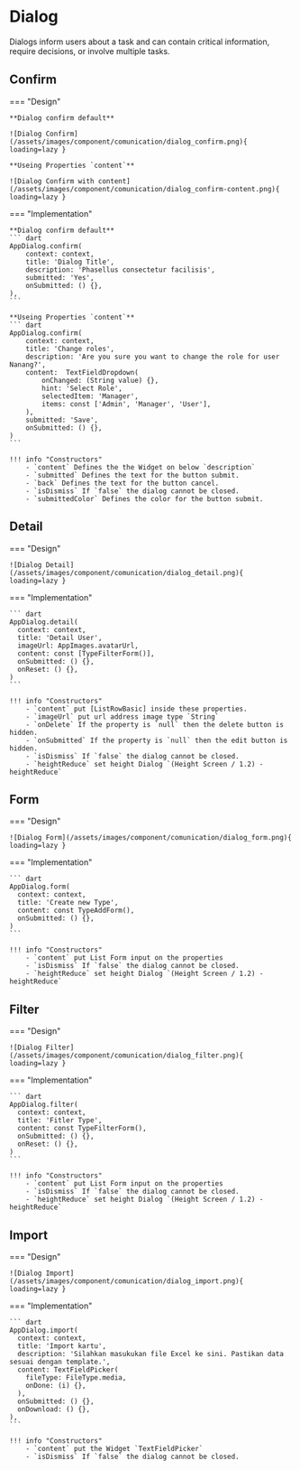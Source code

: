 # Dialog

Dialogs inform users about a task and can contain critical information, require decisions, or involve multiple tasks.

## Confirm

=== "Design"

    **Dialog confirm default**

    ![Dialog Confirm](/assets/images/component/comunication/dialog_confirm.png){ loading=lazy }

    **Useing Properties `content`**
    
    ![Dialog Confirm with content](/assets/images/component/comunication/dialog_confirm-content.png){ loading=lazy }

=== "Implementation"

    **Dialog confirm default**
    ``` dart
    AppDialog.confirm(
        context: context,
        title: 'Dialog Title',
        description: 'Phasellus consectetur facilisis',
        submitted: 'Yes',
        onSubmitted: () {},
    ),
    ```

    **Useing Properties `content`**
    ``` dart
    AppDialog.confirm(
        context: context,
        title: 'Change roles',
        description: 'Are you sure you want to change the role for user Nanang?',
        content:  TextFieldDropdown(
            onChanged: (String value) {},
            hint: 'Select Role',
            selectedItem: 'Manager',
            items: const ['Admin', 'Manager', 'User'],
        ),
        submitted: 'Save',
        onSubmitted: () {},
    )
    ```

    !!! info "Constructors"
        - `content` Defines the the Widget on below `description`
        - `submitted` Defines the text for the button submit.
        - `back` Defines the text for the button cancel.
        - `isDismiss` If `false` the dialog cannot be closed.
        - `submittedColor` Defines the color for the button submit.

## Detail

=== "Design"

    ![Dialog Detail](/assets/images/component/comunication/dialog_detail.png){ loading=lazy }

=== "Implementation"

    ``` dart
    AppDialog.detail(
      context: context,
      title: 'Detail User',
      imageUrl: AppImages.avatarUrl,
      content: const [TypeFilterForm()],
      onSubmitted: () {},
      onReset: () {},
    )
    ```

    !!! info "Constructors"
        - `content` put [ListRowBasic] inside these properties.
        - `imageUrl` put url address image type `String`
        - `onDelete` If the property is `null` then the delete button is hidden.
        - `onSubmitted` If the property is `null` then the edit button is hidden.
        - `isDismiss` If `false` the dialog cannot be closed.
        - `heightReduce` set height Dialog `(Height Screen / 1.2) - heightReduce`

## Form

=== "Design"

    ![Dialog Form](/assets/images/component/comunication/dialog_form.png){ loading=lazy }

=== "Implementation"

    ``` dart
    AppDialog.form(
      context: context,
      title: 'Create new Type',
      content: const TypeAddForm(),
      onSubmitted: () {},
    )
    ```

    !!! info "Constructors"
        - `content` put List Form input on the properties
        - `isDismiss` If `false` the dialog cannot be closed.
        - `heightReduce` set height Dialog `(Height Screen / 1.2) - heightReduce`

## Filter

=== "Design"

    ![Dialog Filter](/assets/images/component/comunication/dialog_filter.png){ loading=lazy }

=== "Implementation"

    ``` dart
    AppDialog.filter(
      context: context,
      title: 'Fitler Type',
      content: const TypeFilterForm(),
      onSubmitted: () {},
      onReset: () {},
    )
    ```

    !!! info "Constructors"
        - `content` put List Form input on the properties
        - `isDismiss` If `false` the dialog cannot be closed.
        - `heightReduce` set height Dialog `(Height Screen / 1.2) - heightReduce`

## Import

=== "Design"

    ![Dialog Import](/assets/images/component/comunication/dialog_import.png){ loading=lazy }

=== "Implementation"

    ``` dart
    AppDialog.import(
      context: context,
      title: 'Import kartu',
      description: 'Silahkan masukukan file Excel ke sini. Pastikan data sesuai dengan template.',
      content: TextFieldPicker(
        fileType: FileType.media,
        onDone: (i) {},
      ),
      onSubmitted: () {},
      onDownload: () {},
    ),
    ```

    !!! info "Constructors"
        - `content` put the Widget `TextFieldPicker`
        - `isDismiss` If `false` the dialog cannot be closed.
